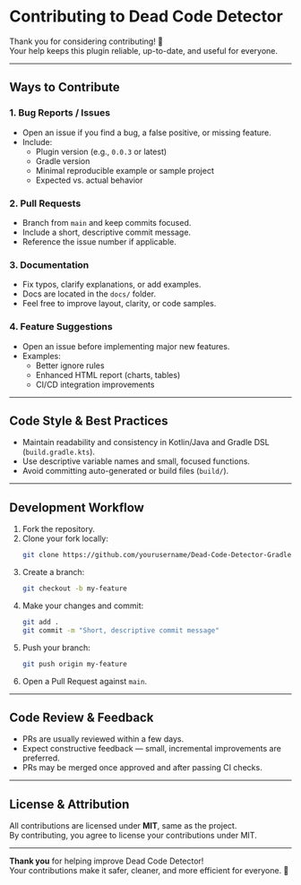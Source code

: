 # Contributing to Dead Code Detector

Thank you for considering contributing! 🙏  
Your help keeps this plugin reliable, up-to-date, and useful for everyone.

---

## Ways to Contribute

### 1. Bug Reports / Issues
- Open an issue if you find a bug, a false positive, or missing feature.
- Include:
    - Plugin version (e.g., `0.0.3` or latest)
    - Gradle version
    - Minimal reproducible example or sample project
    - Expected vs. actual behavior

### 2. Pull Requests
- Branch from `main` and keep commits focused.
- Include a short, descriptive commit message.
- Reference the issue number if applicable.

### 3. Documentation
- Fix typos, clarify explanations, or add examples.
- Docs are located in the `docs/` folder.
- Feel free to improve layout, clarity, or code samples.

### 4. Feature Suggestions
- Open an issue before implementing major new features.
- Examples:
    - Better ignore rules
    - Enhanced HTML report (charts, tables)
    - CI/CD integration improvements

---

## Code Style & Best Practices

- Maintain readability and consistency in Kotlin/Java and Gradle DSL (`build.gradle.kts`).
- Use descriptive variable names and small, focused functions.
- Avoid committing auto-generated or build files (`build/`).

---

## Development Workflow

1. Fork the repository.
2. Clone your fork locally:
   ```bash
   git clone https://github.com/yourusername/Dead-Code-Detector-Gradle-Plugin.git
   ```
3. Create a branch:
   ```bash
   git checkout -b my-feature
   ```
4. Make your changes and commit:
   ```bash
   git add .
   git commit -m "Short, descriptive commit message"
   ```
5. Push your branch:
   ```bash
   git push origin my-feature
   ```
6. Open a Pull Request against `main`.

---

## Code Review & Feedback

- PRs are usually reviewed within a few days.
- Expect constructive feedback — small, incremental improvements are preferred.
- PRs may be merged once approved and after passing CI checks.

---

## License & Attribution

All contributions are licensed under **MIT**, same as the project.  
By contributing, you agree to license your contributions under MIT.

---

**Thank you** for helping improve Dead Code Detector!  
Your contributions make it safer, cleaner, and more efficient for everyone. 🚀
